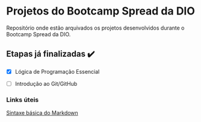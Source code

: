 # Projetos do Bootcamp Spread da DIO
Repositório onde estão arquivados os projetos desenvolvidos durante o Bootcamp Spread da DIO.

## Etapas já finalizadas ✔️
- [X] Lógica de Programação Essencial
- [ ] Introdução ao Git/GitHub


### Links úteis
[Sintaxe básica do Markdown](https://www.markdownguide.org/cheat-sheet/)

